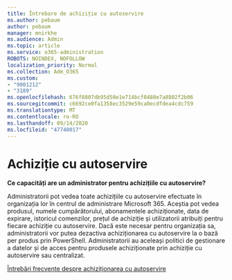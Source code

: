 ```yaml
---
title: Întrebare de achiziție cu autoservire
ms.author: pebaum
author: pebaum
manager: mnirkhe
ms.audience: Admin
ms.topic: article
ms.service: o365-administration
ROBOTS: NOINDEX, NOFOLLOW
localization_priority: Normal
ms.collection: Adm_O365
ms.custom:
- "9001212"
- "3189"
ms.openlocfilehash: 676f8807db95d50e1e714bcf0480e7a8802f2b06
ms.sourcegitcommit: c6692ce0fa1358ec3529e59ca0ecdfdea4cdc759
ms.translationtype: MT
ms.contentlocale: ro-RO
ms.lasthandoff: 09/14/2020
ms.locfileid: "47740017"
---
```

# <a name="self-service-purchase"></a>Achiziție cu autoservire

**Ce capacități are un administrator pentru achizițiile cu autoservire?**

Administratorii pot vedea toate achizițiile cu autoservire efectuate în organizația lor în centrul de administrare Microsoft 365. Aceștia pot vedea produsul, numele cumpărătorului, abonamentele achiziționate, data de expirare, istoricul comenzilor, prețul de achiziție și utilizatorii atribuiți pentru fiecare achiziție cu autoservire.  Dacă este necesar pentru organizația sa, administratorii vor putea dezactiva achiziționarea cu autoservire la o bază per produs prin PowerShell.  Administratorii au aceleași politici de gestionare a datelor și de acces pentru produsele achiziționate prin achiziție cu autoservire sau centralizat.

[Întrebări frecvente despre achiziționarea cu autoservire](https://aka.ms/self-service-purchase-faq)

